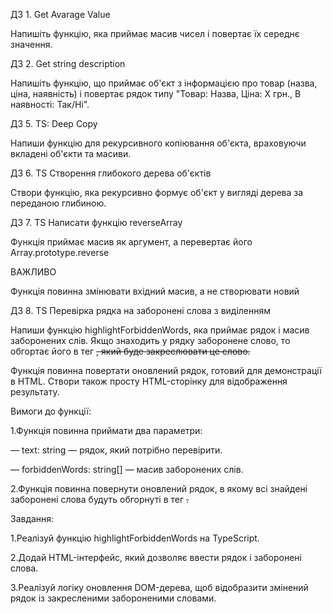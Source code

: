 ДЗ 1. Get Avarage Value 

Напишіть функцію, яка приймає масив чисел і повертає їх середнє значення.


ДЗ 2. Get string description

Напишіть функцію, що приймає об'єкт з інформацією про товар (назва, ціна, наявність) і повертає рядок типу "Товар: Назва, Ціна: Х грн., В наявності: Так/Ні".


ДЗ 5. TS: Deep Copy

Напиши функцію для рекурсивного копіювання об'єкта, враховуючи вкладені об'єкти та масиви.


ДЗ 6. TS Створення глибокого дерева об'єктів

Створи функцію, яка рекурсивно формує об'єкт у вигляді дерева за переданою глибиною.


ДЗ 7. TS Написати функцію reverseArray

Функція приймає масив як аргумент, а перевертає його Array.prototype.reverse

ВАЖЛИВО
 
Функція повинна змінювати вхідний масив, а не створювати новий 


ДЗ 8. TS Перевірка рядка на заборонені слова з виділенням

Напиши функцію highlightForbiddenWords, яка приймає рядок і масив заборонених слів. Якщо знаходить у рядку заборонене слово, то обгортає його в тег <del>, який буде закреслювати це слово.

Функція повинна повертати оновлений рядок, готовий для демонстрації в HTML. Створи також просту HTML-сторінку для відображення результату.

Вимоги до функції:

1.Функція повинна приймати два параметри:

— text: string — рядок, який потрібно перевірити.

— forbiddenWords: string[] — масив заборонених слів.

2.Функція повинна повернути оновлений рядок, в якому всі знайдені заборонені слова будуть обгорнуті в тег <del>.

Завдання:

1.Реалізуй функцію highlightForbiddenWords на TypeScript.

2.Додай HTML-інтерфейс, який дозволяє ввести рядок і заборонені слова.

3.Реалізуй логіку оновлення DOM-дерева, щоб відобразити змінений рядок із закресленими забороненими словами.